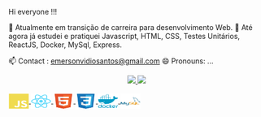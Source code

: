 Hi everyone !!!


 🔭 Atualmente em transição de carreira para desenvolvimento Web.
 🌱 Até agora já estudei e pratiquei Javascript, HTML, CSS, Testes Unitários, ReactJS, Docker, MySql, Express.

 
 
 📫 Contact : emersonvidiosantos@gmail.com
 😄 Pronouns: ...




<div align="center">
  <a href="https://github.com/Emersonovidio">
  <img height="180em" src="https://github-readme-stats.vercel.app/api?username=emersonovidio&show_icons=true&theme=dark&include_all_commits=true&count_private=true"/>
  <img height="180em" src="https://github-readme-stats.vercel.app/api/top-langs/?username=emersonovidio&layout=compact&langs_count=7&theme=dark"/>
</div>

  <div style="display: inline_block"><br>
  <img align="center" alt="emerson-Js" height="30" width="40" src="https://raw.githubusercontent.com/devicons/devicon/master/icons/javascript/javascript-plain.svg">
  <img align="center" alt="emerson-React" height="30" width="40" src="https://raw.githubusercontent.com/devicons/devicon/master/icons/react/react-original.svg">
  <img align="center" alt="emerson-HTML" height="30" width="40" src="https://raw.githubusercontent.com/devicons/devicon/master/icons/html5/html5-original.svg">
  <img align="center" alt="emerson-CSS" height="30" width="40" src="https://raw.githubusercontent.com/devicons/devicon/master/icons/css3/css3-original.svg">
  <img align="center" alt="emerson-docker" height="30" width="40" src="https://github.com/devicons/devicon/blob/master/icons/docker/docker-plain-wordmark.svg">
  <img align="center" alt="emersonmysql" height="30" width="40" src="https://github.com/devicons/devicon/blob/master/icons/mysql/mysql-original-wordmark.svg">
 </div>
